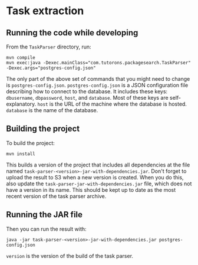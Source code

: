 # Task extraction## Running the code while developingFrom the `TaskParser` directory, run:    mvn compile    mvn exec:java -Dexec.mainClass="com.tutorons.packagesearch.TaskParser" -Dexec.args="postgres-config.json"The only part of the above set of commands that you might need to change is `postgres-config.json`.`postgres-config.json` is a JSON configuration file describing how to connect to the database.It includes these keys: `dbusername`, `dbpassword`, `host`, and `database`.Most of these keys are self-explanatory.`host` is the URL of the machine where the database is hosted.`database` is the name of the database.## Building the projectTo build the project:    mvn installThis builds a version of the project that includes all dependencies at the file named `task-parser-<version>-jar-with-dependencies.jar`.Don't forget to upload the result to S3 when a new version is created.When you do this, also update the `task-parser-jar-with-dependencies.jar` file, which does not have a version in its name.This should be kept up to date as the most recent version of the task parser archive.## Running the JAR fileThen you can run the result with:    java -jar task-parser-<version>-jar-with-dependencies.jar postgres-config.json`version` is the version of the build of the task parser.